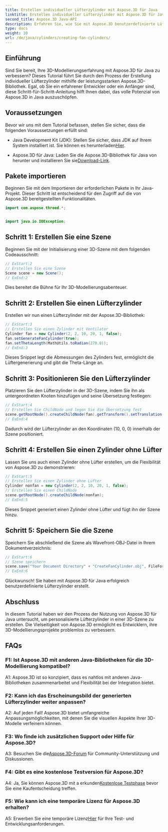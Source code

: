 ```yaml
---
title: Erstellen individueller Lüfterzylinder mit Aspose.3D für Java
linktitle: Erstellen individueller Lüfterzylinder mit Aspose.3D für Java
second_title: Aspose.3D Java-API
description: Erfahren Sie, wie Sie mit Aspose.3D benutzerdefinierte Lüfterzylinder in Java erstellen. Verbessern Sie Ihr 3D-Modellierungsspiel mühelos.
type: docs
weight: 10
url: /de/java/cylinders/creating-fan-cylinders/
---
```

## Einführung

Sind Sie bereit, Ihre 3D-Modellierungserfahrung mit Aspose.3D für Java zu verbessern? Dieses Tutorial führt Sie durch den Prozess der Erstellung individueller Lüfterzylinder mithilfe der leistungsstarken Aspose.3D-Bibliothek. Egal, ob Sie ein erfahrener Entwickler oder ein Anfänger sind, diese Schritt-für-Schritt-Anleitung hilft Ihnen dabei, das volle Potenzial von Aspose.3D in Java auszuschöpfen.

## Voraussetzungen

Bevor wir uns mit dem Tutorial befassen, stellen Sie sicher, dass die folgenden Voraussetzungen erfüllt sind:

- Java Development Kit (JDK): Stellen Sie sicher, dass JDK auf Ihrem System installiert ist. Sie können es herunterladen[Hier](https://www.oracle.com/java/technologies/javase-downloads.html).

-  Aspose.3D für Java: Laden Sie die Aspose.3D-Bibliothek für Java von herunter und installieren Sie sie[Download-Link](https://releases.aspose.com/3d/java/).

## Pakete importieren

Beginnen Sie mit dem Importieren der erforderlichen Pakete in Ihr Java-Projekt. Dieser Schritt ist entscheidend für den Zugriff auf die von Aspose.3D bereitgestellten Funktionalitäten.

```java
import com.aspose.threed.*;


import java.io.IOException;
```

## Schritt 1: Erstellen Sie eine Szene

Beginnen Sie mit der Initialisierung einer 3D-Szene mit dem folgenden Codeausschnitt:

```java
// ExStart:2
// Erstellen Sie eine Szene
Scene scene = new Scene();
// ExEnd:2
```

Dies bereitet die Bühne für Ihr 3D-Modellierungsabenteuer.

## Schritt 2: Erstellen Sie einen Lüfterzylinder

Erstellen wir nun einen Lüfterzylinder mit der Aspose.3D-Bibliothek:

```java
// ExStart:3
// Erstellen Sie einen Zylinder mit Ventilator
Cylinder fan = new Cylinder(2, 2, 10, 20, 1, false);
fan.setGenerateFanCylinder(true);
fan.setThetaLength(MathUtils.toRadian(270.0));
// ExEnd:3
```

Dieses Snippet legt die Abmessungen des Zylinders fest, ermöglicht die Lüftergenerierung und gibt die Theta-Länge an.

## Schritt 3: Positionieren Sie den Lüfterzylinder

Platzieren Sie den Lüfterzylinder in der 3D-Szene, indem Sie ihn als untergeordneten Knoten hinzufügen und seine Übersetzung festlegen:

```java
// ExStart:4
// Erstellen Sie ChildNode und legen Sie die Übersetzung fest
scene.getRootNode().createChildNode(fan).getTransform().setTranslation(10, 0, 0);
// ExEnd:4
```

Dadurch wird der Lüfterzylinder an den Koordinaten (10, 0, 0) innerhalb der Szene positioniert.

## Schritt 4: Erstellen Sie einen Zylinder ohne Lüfter

Lassen Sie uns auch einen Zylinder ohne Lüfter erstellen, um die Flexibilität von Aspose.3D zu demonstrieren:

```java
// ExStart:5
// Erstellen Sie einen Zylinder ohne Lüfter
Cylinder nonfan = new Cylinder(2, 2, 10, 20, 1, false);
// Erstellen Sie einen ChildNode
scene.getRootNode().createChildNode(nonfan);
// ExEnd:5
```

Dieses Snippet generiert einen Zylinder ohne Lüfter und fügt ihn der Szene hinzu.

## Schritt 5: Speichern Sie die Szene

Speichern Sie abschließend die Szene als Wavefront-OBJ-Datei in Ihrem Dokumentverzeichnis:

```java
// ExStart:6
// Szene speichern
scene.save("Your Document Directory" + "CreateFanCylinder.obj", FileFormat.WAVEFRONTOBJ);
// ExEnd:6
```

Glückwunsch! Sie haben mit Aspose.3D für Java erfolgreich benutzerdefinierte Lüfterzylinder erstellt.

## Abschluss

In diesem Tutorial haben wir den Prozess der Nutzung von Aspose.3D für Java untersucht, um personalisierte Lüfterzylinder in einer 3D-Szene zu erstellen. Die Vielseitigkeit von Aspose.3D ermöglicht es Entwicklern, ihre 3D-Modellierungsprojekte problemlos zu verbessern.

## FAQs

### F1: Ist Aspose.3D mit anderen Java-Bibliotheken für die 3D-Modellierung kompatibel?

A1: Aspose.3D ist so konzipiert, dass es nahtlos mit anderen Java-Bibliotheken zusammenarbeitet und Flexibilität bei der Integration bietet.

### F2: Kann ich das Erscheinungsbild der generierten Lüfterzylinder weiter anpassen?

A2: Auf jeden Fall! Aspose.3D bietet umfangreiche Anpassungsmöglichkeiten, mit denen Sie die visuellen Aspekte Ihrer 3D-Modelle verfeinern können.

### F3: Wo finde ich zusätzlichen Support oder Hilfe für Aspose.3D?

 A3: Besuchen Sie die[Aspose.3D-Forum](https://forum.aspose.com/c/3d/18) für Community-Unterstützung und Diskussionen.

### F4: Gibt es eine kostenlose Testversion für Aspose.3D?

 A4: Ja, Sie können Aspose.3D mit a erkunden[Kostenlose Testphase](https://releases.aspose.com/) bevor Sie eine Kaufentscheidung treffen.

### F5: Wie kann ich eine temporäre Lizenz für Aspose.3D erhalten?

 A5: Erwerben Sie eine temporäre Lizenz[Hier](https://purchase.aspose.com/temporary-license/) für Ihre Test- und Entwicklungsanforderungen.